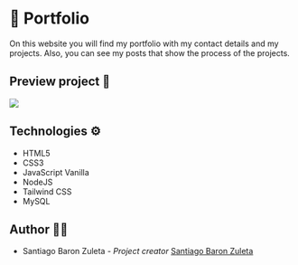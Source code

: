 # 💼 Portfolio

On this website you will find my portfolio with my contact details and my projects. Also, you can see my posts that show the process of the projects.

## Preview project 📸
![](https://i.imgur.com/YAQZtKk.png)

## Technologies ⚙️

- HTML5
- CSS3
- JavaScript Vanilla
- NodeJS
- Tailwind CSS
- MySQL

## Author 🦸‍♀️

- Santiago Baron Zuleta - *Project creator* [Santiago Baron Zuleta](https://github.com/santiagobaronz)